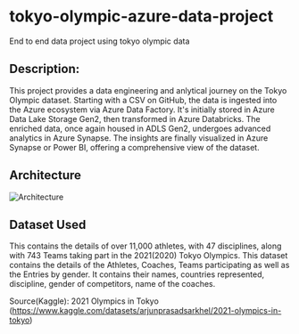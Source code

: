 # tokyo-olympic-azure-data-project
End to end data project using tokyo olympic data

## Description:
This project provides a data engineering and anlytical journey on the Tokyo Olympic dataset. Starting with a CSV on GitHub, the data is ingested into the Azure ecosystem via Azure Data Factory. It's initially stored in Azure Data Lake Storage Gen2, then transformed in Azure Databricks. The enriched data, once again housed in ADLS Gen2, undergoes advanced analytics in Azure Synapse. The insights are finally visualized in Azure Synapse or Power BI, offering a comprehensive view of the dataset.

## Architecture
![Architecture](https://github.com/yaminitulabandula/tokyo-olympic-azure-data-project/assets/113737709/bafcc308-929f-4800-a5b6-6070b0541276)

## Dataset Used
This contains the details of over 11,000 athletes, with 47 disciplines, along with 743 Teams taking part in the 2021(2020) Tokyo Olympics. This dataset contains the details of the Athletes, Coaches, Teams participating as well as the Entries by gender. It contains their names, countries represented, discipline, gender of competitors, name of the coaches.

Source(Kaggle): 2021 Olympics in Tokyo (https://www.kaggle.com/datasets/arjunprasadsarkhel/2021-olympics-in-tokyo)

